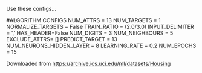 Use these configs...


#ALGORITHM CONFIGS
NUM_ATTRS = 13
NUM_TARGETS = 1
NORMALIZE_TARGETS = False
TRAIN_RATIO = (2.0/3.0)
INPUT_DELIMITER = ','
HAS_HEADER=False
NUM_DIGITS = 3
NUM_NEIGHBOURS = 5
EXCLUDE_ATTRS= []
PREDICT_TARGET = 13
NUM_NEURONS_HIDDEN_LAYER = 8
LEARNING_RATE = 0.2
NUM_EPOCHS = 15




Downloaded from https://archive.ics.uci.edu/ml/datasets/Housing
